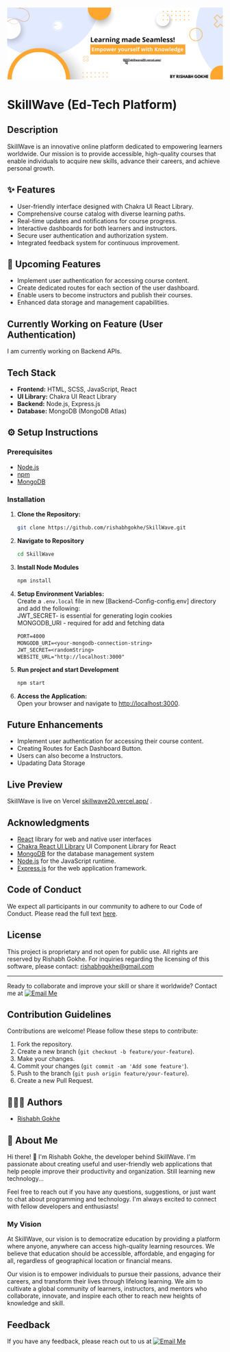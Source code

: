 ![SkillWave Banner](src/assets/images/SkillWave%20Banner.png)

# SkillWave (Ed-Tech Platform)

## Description

SkillWave is an innovative online platform dedicated to empowering learners worldwide. Our mission is to provide accessible, high-quality courses that enable individuals to acquire new skills, advance their careers, and achieve personal growth.

## ✨ Features

- User-friendly interface designed with Chakra UI React Library.
- Comprehensive course catalog with diverse learning paths.
- Real-time updates and notifications for course progress.
- Interactive dashboards for both learners and instructors.
- Secure user authentication and authorization system.
- Integrated feedback system for continuous improvement.

## 🚀 Upcoming Features

- Implement user authentication for accessing course content.
- Create dedicated routes for each section of the user dashboard.
- Enable users to become instructors and publish their courses.
- Enhanced data storage and management capabilities.

## Currently Working on Feature (User Authentication)
I am currently working on Backend APIs.

## Tech Stack
- **Frontend:** HTML, SCSS, JavaScript, React
- **UI Library:** Chakra UI React Library
- **Backend:** Node.js, Express.js
- **Database:** MongoDB (MongoDB Atlas)

## ⚙︎ Setup Instructions

### Prerequisites
- [Node.js](https://nodejs.org/)
- [npm](https://www.npmjs.com/)
- [MongoDB](https://www.mongodb.com/)

### Installation
1. **Clone the Repository:**
   ```bash
   git clone https://github.com/rishabhgokhe/SkillWave.git

2. **Navigate to Repository**
    ```bash
    cd SkillWave

3. **Install Node Modules**
    ```bash
    npm install

4. **Setup Environment Variables:**  
   Create a `.env.local` file in new [Backend-Config-config.env] directory and add the following:  
       JWT_SECRET- is essential for generating login cookies
       <br/>
       MONGODB_URI - required for add and fetching data
       <br/>
   ```plaintext
   PORT=4000
   MONGODB_URI=<your-mongodb-connection-string>
   JWT_SECRET=<randomString>
   WEBSITE_URL="http://localhost:3000"

5. **Run project and start Development**
    ```bash
    npm start

6. **Access the Application:**  
   Open your browser and navigate to [http://localhost:3000](http://localhost:3000).

## Future Enhancements
- Implement user authentication for accessing their course content.
- Creating Routes for Each Dashboard Button.
- Users can also become a Instructors.
- Upadating Data Storage

## Live Preview

SkillWave is live on Vercel [skillwave20.vercel.app/](https://skillwave20.vercel.app/) .

## Acknowledgments
- [React](https://react.dev/) library for web and native user interfaces
- [Chakra React UI Library](https://v2.chakra-ui.com/) UI Component Library for React
- [MongoDB](https://www.mongodb.com/) for the database management system
- [Node.js](https://nodejs.org/) for the JavaScript runtime.
- [Express.js](https://expressjs.com/) for the web application framework.

## Code of Conduct

We expect all participants in our community to adhere to our Code of Conduct. Please read the full text [here](CODE_OF_CONDUCT.md).

## License

This project is proprietary and not open for public use. All rights are reserved by Rishabh Gokhe.
For inquiries regarding the licensing of this software, please contact: rishabhgokhe@gmail.com

---

Ready to collaborate and improve your skill or share it worldwide? Contact me at [![Email Me](https://img.shields.io/badge/Email-Me-black?style=flat&logo=[YOUR_ICON_URL]&logoColor=white)](mailto:rishabhgokhe2004@gmail.com)

## Contribution Guidelines
Contributions are welcome! Please follow these steps to contribute:
1. Fork the repository.
2. Create a new branch (`git checkout -b feature/your-feature`).
3. Make your changes.
4. Commit your changes (`git commit -am 'Add some feature'`).
5. Push to the branch (`git push origin feature/your-feature`).
6. Create a new Pull Request.

## 👨🏻‍💻 Authors

- [Rishabh Gokhe](https://www.github.com/rishabhgokhe)

## 🚀 About Me

Hi there! 👋 I'm Rishabh Gokhe, the developer behind SkillWave. I'm passionate about creating useful and user-friendly web applications that help people improve their productivity and organization. Still learning new technology...

Feel free to reach out if you have any questions, suggestions, or just want to chat about programming and technology. I'm always excited to connect with fellow developers and enthusiasts!

### My Vision

At SkillWave, our vision is to democratize education by providing a platform where anyone, anywhere can access high-quality learning resources. We believe that education should be accessible, affordable, and engaging for all, regardless of geographical location or financial means.

Our vision is to empower individuals to pursue their passions, advance their careers, and transform their lives through lifelong learning. We aim to cultivate a global community of learners, instructors, and mentors who collaborate, innovate, and inspire each other to reach new heights of knowledge and skill.

## Feedback

If you have any feedback, please reach out to us at 
[![Email Me](https://img.shields.io/badge/Email-Me-black?style=flat&logo=[YOUR_ICON_URL]&logoColor=white)](mailto:rishabhgokhe2004@gmail.com)
